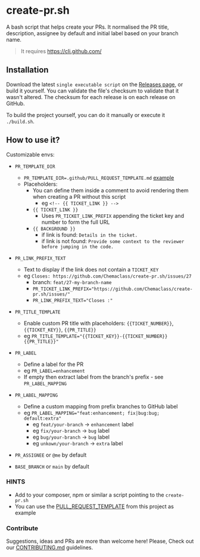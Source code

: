 # create-pr.sh

A bash script that helps create your PRs.
It normalised the PR title, description, assignee by default and initial label based on your branch name.

> It requires https://cli.github.com/

## Installation

Download the latest `single executable script` on the [Releases page](https://github.com/Chemaclass/bash-create-pr/releases), or build it yourself. You can validate the file's checksum to validate that it wasn't altered. The checksum for each release is on each release on GitHub.

To build the project yourself, you can do it manually or execute it `./build.sh`.

## How to use it?

Customizable envs:
- `PR_TEMPLATE_DIR`
  - `PR_TEMPLATE_DIR=.github/PULL_REQUEST_TEMPLATE.md` [example](.github/PULL_REQUEST_TEMPLATE.md)
  - Placeholders:
    - You can define them inside a comment to avoid rendering them when creating a PR without this script
        - eg `<!-- {{ TICKET_LINK }} -->`
    - `{{ TICKET_LINK }}`
      - Uses `PR_TICKET_LINK_PREFIX` appending the ticket key and number to form the full URL
    - `{{ BACKGROUND }}`
      - if link is found: `Details in the ticket.`
      - if link is not found: `Provide some context to the reviewer before jumping in the code.`

- `PR_LINK_PREFIX_TEXT`
  - Text to display if the link does not contain a `TICKET_KEY`
  - eg `Closes: https://github.com/Chemaclass/create-pr.sh/issues/27`
    - branch: `feat/27-my-branch-name`
    - `PR_TICKET_LINK_PREFIX="https://github.com/Chemaclass/create-pr.sh/issues/"`
    - `PR_LINK_PREFIX_TEXT="Closes :"`
- `PR_TITLE_TEMPLATE`
  - Enable custom PR title with placeholders: `{{TICKET_NUMBER}}`, `{{TICKET_KEY}}`, `{{PR_TITLE}}`
  - eg `PR_TITLE_TEMPLATE="{{TICKET_KEY}}-{{TICKET_NUMBER}} {{PR_TITLE}}"`
- `PR_LABEL`
  - Define a label for the PR
  - eg `PR_LABEL=enhancement`
  - If empty then extract label from the branch's prefix - see `PR_LABEL_MAPPING`
- `PR_LABEL_MAPPING`
  - Define a custom mapping from prefix branches to GitHub label
  - eg `PR_LABEL_MAPPING="feat:enhancement; fix|bug:bug; default:extra"`
    - eg `feat/your-branch` -> `enhancement` label
    - eg `fix/your-branch` -> `bug` label
    - eg `bug/your-branch` -> `bug` label
    - eg `unkown/your-branch` -> `extra` label
- `PR_ASSIGNEE` or `@me` by default
- `BASE_BRANCH` or `main` by default

### HINTS

- Add to your composer, npm or similar a script pointing to the `create-pr.sh`
- You can use the [PULL_REQUEST_TEMPLATE](./.github/PULL_REQUEST_TEMPLATE.md) from this project as example

### Contribute

Suggestions, ideas and PRs are more than welcome here!
Please, Check out our [CONTRIBUTING.md](.github/CONTRIBUTING.md) guidelines.
